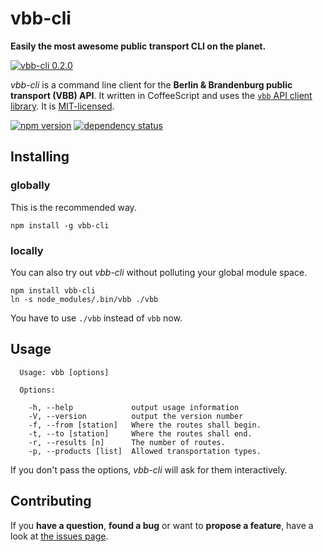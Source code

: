 # vbb-cli

**Easily the most awesome public transport CLI on the planet.**

[![vbb-cli 0.2.0](https://asciinema.org/a/25199.png)](https://asciinema.org/a/25199)

*vbb-cli* is a command line client for the **Berlin & Brandenburg public transport (VBB) API**. It written in CoffeeScript and uses the [`vbb` API client library](https://github.com/derhuerst/vbb). It is [MIT-licensed](LICENSE).

[![npm version](https://img.shields.io/npm/v/vbb-cli.svg)](https://www.npmjs.com/package/vbb-cli)
[![dependency status](https://img.shields.io/david/derhuerst/vbb-cli.svg)](https://david-dm.org/derhuerst/vbb-cli)



## Installing


### globally

This is the recommended way.

```shell
npm install -g vbb-cli
```


### locally

You can also try out *vbb-cli* without polluting your global module space.

```shell
npm install vbb-cli
ln -s node_modules/.bin/vbb ./vbb
```

You have to use `./vbb` instead of `vbb` now.



## Usage

```
  Usage: vbb [options]

  Options:

    -h, --help             output usage information
    -V, --version          output the version number
    -f, --from [station]   Where the routes shall begin.
    -t, --to [station]     Where the routes shall end.
    -r, --results [n]      The number of routes.
    -p, --products [list]  Allowed transportation types.
```

If you don't pass the options, *vbb-cli* will ask for them interactively.



## Contributing

If you **have a question**, **found a bug** or want to **propose a feature**, have a look at [the issues page](https://github.com/derhuerst/vbb-cli/issues).
